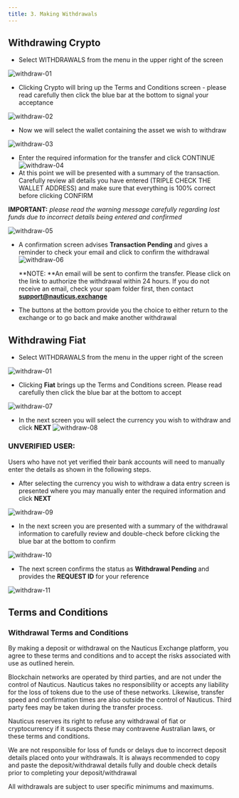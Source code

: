 ```yaml
---
title: 3. Making Withdrawals
---
```

## Withdrawing Crypto

* Select WITHDRAWALS from the menu in the upper right of the screen

![withdraw-01](/help/images/Exchange/withdraw-01.png)

* Clicking Crypto will bring up the Terms and Conditions screen - please read carefully then click the blue bar at the bottom to signal your acceptance

![withdraw-02](/images/Exchange/withdraw-02.png)

* Now we will select the wallet containing the asset we wish to withdraw

![withdraw-03](/images/Exchange/withdraw-03.png)

* Enter the required information for the transfer and click CONTINUE
   ![withdraw-04](/images/Exchange/withdraw-04.png)
* At this point we will be presented with a summary of the transaction. Carefully review all details you have entered (TRIPLE CHECK THE WALLET ADDRESS) and make sure that everything is 100% correct before clicking CONFIRM

**IMPORTANT:** _please read the warning message carefully regarding lost funds due to incorrect details being entered and confirmed_

![withdraw-05](/images/Exchange/withdraw-05.png)

* A confirmation screen advises **Transaction Pending** and gives a reminder to check your email and click to confirm the withdrawal
  ![withdraw-06](/images/Exchange/withdraw-06.png)

  **NOTE: **An email will be sent to confirm the transfer. Please click on the link to authorize the withdrawal within 24 hours. If you do not receive an email, check your spam folder first, then contact **support@nauticus.exchange**

* The buttons at the bottom provide you the choice to either return to the exchange or to go back and make another withdrawal

## Withdrawing Fiat

* Select WITHDRAWALS from the menu in the upper right of the screen

![withdraw-01](/images/Exchange/withdraw-01.png)

* Clicking **Fiat** brings up the Terms and Conditions screen. Please read carefully then click the blue bar at the bottom to accept

![withdraw-07](/images/Exchange/withdraw-07.png)

* In the next screen you will select the currency you wish to withdraw and click **NEXT**
  ![withdraw-08](/images/Exchange/withdraw-08.png)

### UNVERIFIED USER:

Users who have not yet verified their bank accounts will need to manually enter the details as shown in the following steps.

* After selecting the currency you wish to withdraw a data entry screen is presented where you may manually enter the required information and click **NEXT**

![withdraw-09](/images/Exchange/withdraw-09.png)

* In the next screen you are presented with a summary of the withdrawal information to carefully review and double-check before clicking the blue bar at the bottom to confirm

![withdraw-10](/images/Exchange/withdraw-10.png)

* The next screen confirms the status as **Withdrawal Pending** and provides the **REQUEST ID** for your reference

![withdraw-11](/images/Exchange/withdraw-11.png)

## Terms and Conditions

### Withdrawal Terms and Conditions

By making a deposit or withdrawal on the Nauticus Exchange platform, you agree to these terms and conditions and to accept the risks associated with use as outlined herein.

Blockchain networks are operated by third parties, and are not under the control of Nauticus. Nauticus takes no responsibility or accepts any liability for the loss of tokens due to the use of these networks. Likewise, transfer speed and confirmation times are also outside the control of Nauticus. Third party fees may be taken during the transfer process.

Nauticus reserves its right to refuse any withdrawal of fiat or cryptocurrency if it suspects these may contravene Australian laws, or these terms and conditions.

We are not responsible for loss of funds or delays due to incorrect deposit details placed onto your withdrawals. It is always recommended to copy and paste the deposit/withdrawal details fully and double check details prior to completing your deposit/withdrawal

All withdrawals are subject to user specific minimums and maximums.
